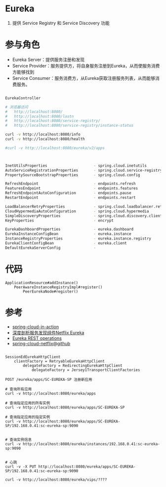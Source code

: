 # Eureka
1. 提供 Service Registry 和 Service Discovery 功能

# 参与角色

* Eureka Server：提供服务注册和发现
* Service Provider：服务提供方，将自身服务注册到Eureka，从而使服务消费方能够找到
* Service Consumer：服务消费方，从Eureka获取注册服务列表，从而能够消费服务。



```bash

EurekaController

# 浏览器访问 
#   http://localhost:8080/
#   http://localhost:8080/lastn
#   http://localhost:8080/service-registry/
#   http://localhost:8080/service-registry/instance-status

curl -v http://localhost:8080/info
curl -v http://localhost:8080/health

#curl -v http://localhost:8080/eureka/v2/apps



InetUtilsProperties                     - spring.cloud.inetutils
AutoServiceRegistrationProperties       - spring.cloud.service-registry.auto-registration
PropertySourceBootstrapProperties       - spring.cloud.config

RefreshEndpoint                         - endpoints.refresh
FeaturesEndpoint                        - endpoints.features
RefreshEndpointAutoConfiguration        - endpoints.pause
RestartEndpoint                         - endpoints.restart

LoadBalancerRetryProperties             - spring.cloud.loadbalancer.retry
CloudHypermediaAutoConfiguration        - spring.cloud.hypermedia
SimpleDiscoveryProperties               - spring.cloud.discovery.client.simple
KeyProperties                           - encrypt

EurekaDashboardProperties               - eureka.dashboard
EurekaInstanceConfigBean                - eureka.instance
InstanceRegistryProperties              - eureka.instance.registry
EurekaClientConfigBean                  - eureka.client
DefaultEurekaServerConfig               -
```


# 代码

```text
ApplicationResource#addInstance()
    PeerAwareInstanceRegistryImpl#register()
        PeerEurekaNode#register()

```
# 参考
 
* [spring-cloud-in-action](https://github.com/nobodyiam/spring-cloud-in-action)
* [深度剖析服务发现组件Netflix Eureka](http://geek.csdn.net/news/detail/130223)
* [Eureka REST operations](https://github.com/Netflix/eureka/wiki/Eureka-REST-operations)
* [spring-cloud-netflix@github](https://github.com/spring-cloud/spring-cloud-netflix/)


```text

SessionEdEurekaHttpClient
    clientFactory = RetryableEurekaHttpClient
        delegateFactory = RedirectingEurekaHttpClient
            delegateFactory = Jersey1TransportClientFactories
            
POST /eureka/apps/SC-EUREKA-SP 注册新应用

# 查询所有应用
curl -v http://localhost:8080/eureka/apps   

# 查询指定应用的所有实例
curl -v http://localhost:8080/eureka/apps/SC-EUREKA-SP

# 查询指定应用的指定实例
curl -v http://localhost:8080/eureka/apps/SC-EUREKA-SP/192.168.0.41:sc-eureka-sp:9090


# 查询实例信息 
curl -v http://localhost:8080/eureka/instances/192.168.0.41:sc-eureka-sp:9090


# 心跳
curl -v -X PUT http://localhost:8080/eureka/apps/SC-EUREKA-SP/192.168.0.41:sc-eureka-sp:9090

curl -v http://localhost:8080/eureka/vips/????
```